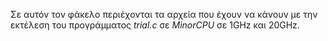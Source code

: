
Σε αυτόν τον φάκελο περιέχονται τα αρχεία που έχουν να κάνουν με την εκτέλεση του προγράμματος _trial.c_ σε _MinorCPU_ σε 1GHz και 20GHz.
